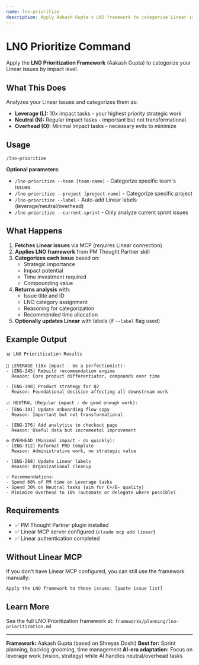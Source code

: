 ```yaml
---
name: lno-prioritize
description: Apply Aakash Gupta's LNO framework to categorize Linear issues by impact (Leverage, Neutral, Overhead)
---
```


# LNO Prioritize Command

Apply the **LNO Prioritization Framework** (Aakash Gupta) to categorize your Linear issues by impact level.

## What This Does

Analyzes your Linear issues and categorizes them as:
- **Leverage (L):** 10x impact tasks - your highest priority strategic work
- **Neutral (N):** Regular impact tasks - important but not transformational
- **Overhead (O):** Minimal impact tasks - necessary evils to minimize

## Usage

```
/lno-prioritize
```

**Optional parameters:**
- `/lno-prioritize --team [team-name]` - Categorize specific team's issues
- `/lno-prioritize --project [project-name]` - Categorize specific project
- `/lno-prioritize --label` - Auto-add Linear labels (leverage/neutral/overhead)
- `/lno-prioritize --current-sprint` - Only analyze current sprint issues

## What Happens

1. **Fetches Linear issues** via MCP (requires Linear connection)
2. **Applies LNO framework** from PM Thought Partner skill
3. **Categorizes each issue** based on:
   - Strategic importance
   - Impact potential
   - Time investment required
   - Compounding value
4. **Returns analysis** with:
   - Issue title and ID
   - LNO category assignment
   - Reasoning for categorization
   - Recommended time allocation
5. **Optionally updates Linear** with labels (if `--label` flag used)

## Example Output

```
📊 LNO Prioritization Results

🚀 LEVERAGE (10x impact - be a perfectionist):
- [ENG-245] Rebuild recommendation engine
  Reason: Core product differentiator, compounds over time

- [ENG-198] Product strategy for Q2
  Reason: Foundational decision affecting all downstream work

📈 NEUTRAL (Regular impact - do good enough work):
- [ENG-301] Update onboarding flow copy
  Reason: Important but not transformational

- [ENG-276] Add analytics to checkout page
  Reason: Useful data but incremental improvement

⚙️ OVERHEAD (Minimal impact - do quickly):
- [ENG-312] Reformat PRD template
  Reason: Administrative work, no strategic value

- [ENG-288] Update Linear labels
  Reason: Organizational cleanup

💡 Recommendations:
- Spend 60% of PM time on Leverage tasks
- Spend 30% on Neutral tasks (aim for C+/B- quality)
- Minimize Overhead to 10% (automate or delegate where possible)
```

## Requirements

- ✅ PM Thought Partner plugin installed
- ✅ Linear MCP server configured (`claude mcp add linear`)
- ✅ Linear authentication completed

## Without Linear MCP

If you don't have Linear MCP configured, you can still use the framework manually:

```
Apply the LNO framework to these issues: [paste issue list]
```

## Learn More

See the full LNO Prioritization framework at:
`frameworks/planning/lno-prioritization.md`

---

**Framework:** Aakash Gupta (based on Shreyas Doshi)
**Best for:** Sprint planning, backlog grooming, time management
**AI-era adaptation:** Focus on leverage work (vision, strategy) while AI handles neutral/overhead tasks
